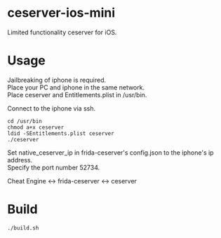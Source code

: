 # ceserver-ios-mini

Limited functionality ceserver for iOS.

# Usage

Jailbreaking of iphone is required.  
Place your PC and iphone in the same network.  
Place ceserver and Entitlements.plist in /usr/bin.

Connect to the iphone via ssh.

```
cd /usr/bin
chmod a+x ceserver
ldid -SEntitlements.plist ceserver
./ceserver
```

Set native_ceserver_ip in frida-ceserver's config.json to the iphone's ip address.  
Specify the port number 52734.  

Cheat Engine <-> frida-ceserver <-> ceserver

# Build

`./build.sh`
